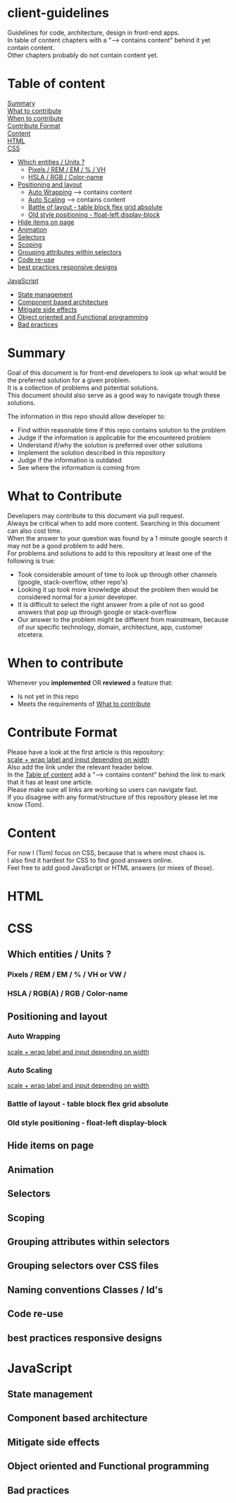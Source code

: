 # client-guidelines
Guidelines for code, architecture, design in front-end apps.  
In table of content chapters with a "--> contains content" behind it yet contain content.  
Other chapters probably do not contain content yet.  

# Table of content
[Summary](#summary)   
[What to contribute](#what-to-contribute)   
[When to contribute](#when-to-contribute)    
[Contribute Format](#contribute-format)    
[Content](#content)  
[HTML](#html)  
[CSS](#css)  

- [Which entities / Units ?](#which-entities-/-units-?)
  * [Pixels / REM / EM / % / VH](#pixels-/-rem-/-em-/-%-/-vh)
  * [HSLA / RGB / Color-name](#hsla-/-rgb-/-color-name)
- [Positioning and layout](#positioning-and-layout)
  * [Auto Wrapping](#auto-wrapping)   --> contains content
  * [Auto Scaling](#auto-scaling)    --> contains content
  * [Battle of layout - table block flex grid absolute](#battle-of-layout---table-block-flex-grid-absolute)
  * [Old style positioning - float-left display-block](#old-style-positioning---float-left-display-block)
- [Hide items on page](#hide-item-on-page)  
- [Animation](#animation)  
- [Selectors](#selectors)    
- [Scoping](#scoping)  
- [Grouping attributes within selectors](#grouping-attributes-within-selectors)  
- [Code re-use](#code-re-use)
- [best practices responsive designs](#best-practices-responsive-designs)  

[JavaScript](#javascript) 
- [State management](#state-management)  
- [Component based architecture](#component-based-architecture)  
- [Mitigate side effects](#mitigate-side-effects)   
- [Object oriented and Functional programming](#object-oriented-and-functional-programming)
- [Bad practices](#bad-practices)

# Summary
Goal of this document is for front-end developers to look up what would be the preferred solution for a given problem.  
It is a collection of problems and potential solutions.  
This document should also serve as a good way to navigate trough these solutions.  

The information in this repo should allow developer to:

- Find within reasonable time if this repo contains solution to the problem
- Judge if the information is applicable for the encountered problem
- Understand if/why the solution is preferred over other solutions
- Implement the solution described in this repository
- Judge if the information is outdated
- See where the information is coming from

#  What to Contribute
Developers may contribute to this document via pull request.  
Always be critical when to add more content.
Searching in this document can also cost time.  
When the answer to your question was found by a 1 minute google search it may not be a good problem to add here.  
For problems and solutions to add to this repository at least one of the following is true:

- Took considerable amount of time to look up through other channels (google, stack-overflow, other repo's)
- Looking it up took more knowledge about the problem then would be considered normal for a junior developer.
- It is difficult to select the right answer from a pile of not so good answers that pop up through google or stack-overflow
- Our answer to the problem might be different from mainstream, because of our specific technology, domain, architecture, app, customer etcetera.

# When to contribute
Whenever you **implemented** OR **reviewed** a feature that:  
- Is not yet in this repo  
- Meets the requirements of [What to contribute](#what-to-contribute)


# Contribute Format

Please have a look at the first article is this repository:  
[scale + wrap label and input depending on width](./code/wrap_label_input/README.md)  
Also add the link under the relevant header below.  
In the [Table of content](#table-of-content) add a "--> contains content" behind the link to mark that it has at least one article.  
Please make sure all links are working so users can navigate fast.  
If you disagree with any format/structure of this repository please let me know (Tom).  

# Content
For now I (Tom) focus on CSS, because that is where most chaos is.  
I also find it hardest for CSS to find good answers online.  
Feel free to add good JavaScript or HTML answers (or mixes of those).  
# HTML
# CSS
## Which entities / Units ?
### Pixels / REM / EM / % / VH or VW / 
### HSLA / RGB(A) / RGB / Color-name
## Positioning and layout
### Auto Wrapping
[scale + wrap label and input depending on width](./code/wrap_label_input/README.md)
### Auto Scaling
[scale + wrap label and input depending on width](./code/wrap_label_input/README.md)
### Battle of layout - table block flex grid absolute
### Old style positioning - float-left display-block
## Hide items on page
## Animation
## Selectors
## Scoping
## Grouping attributes within selectors
## Grouping selectors over CSS files
## Naming conventions Classes / Id's
## Code re-use
## best practices responsive designs
# JavaScript
## State management
## Component based architecture
## Mitigate side effects
## Object oriented and Functional programming
## Bad practices


